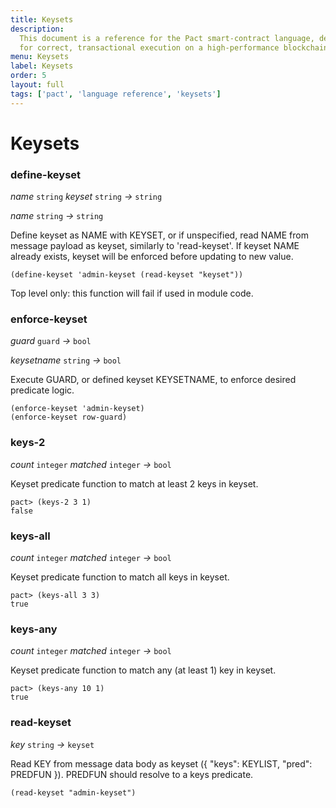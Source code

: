 ```yaml
---
title: Keysets
description:
  This document is a reference for the Pact smart-contract language, designed
  for correct, transactional execution on a high-performance blockchain.
menu: Keysets
label: Keysets
order: 5
layout: full
tags: ['pact', 'language reference', 'keysets']
---
```


# Keysets

### define-keyset

_name_&nbsp;`string` _keyset_&nbsp;`string` _&rarr;_&nbsp;`string`

_name_&nbsp;`string` _&rarr;_&nbsp;`string`

Define keyset as NAME with KEYSET, or if unspecified, read NAME from message
payload as keyset, similarly to 'read-keyset'. If keyset NAME already exists,
keyset will be enforced before updating to new value.

```pact
(define-keyset 'admin-keyset (read-keyset "keyset"))
```

Top level only: this function will fail if used in module code.

### enforce-keyset

_guard_&nbsp;`guard` _&rarr;_&nbsp;`bool`

_keysetname_&nbsp;`string` _&rarr;_&nbsp;`bool`

Execute GUARD, or defined keyset KEYSETNAME, to enforce desired predicate logic.

```pact
(enforce-keyset 'admin-keyset)
(enforce-keyset row-guard)
```

### keys-2

_count_&nbsp;`integer` _matched_&nbsp;`integer` _&rarr;_&nbsp;`bool`

Keyset predicate function to match at least 2 keys in keyset.

```pact
pact> (keys-2 3 1)
false
```

### keys-all

_count_&nbsp;`integer` _matched_&nbsp;`integer` _&rarr;_&nbsp;`bool`

Keyset predicate function to match all keys in keyset.

```pact
pact> (keys-all 3 3)
true
```

### keys-any

_count_&nbsp;`integer` _matched_&nbsp;`integer` _&rarr;_&nbsp;`bool`

Keyset predicate function to match any (at least 1) key in keyset.

```pact
pact> (keys-any 10 1)
true
```

### read-keyset

_key_&nbsp;`string` _&rarr;_&nbsp;`keyset`

Read KEY from message data body as keyset (\{ "keys": KEYLIST, "pred": PREDFUN
\}). PREDFUN should resolve to a keys predicate.

```pact
(read-keyset "admin-keyset")
```
